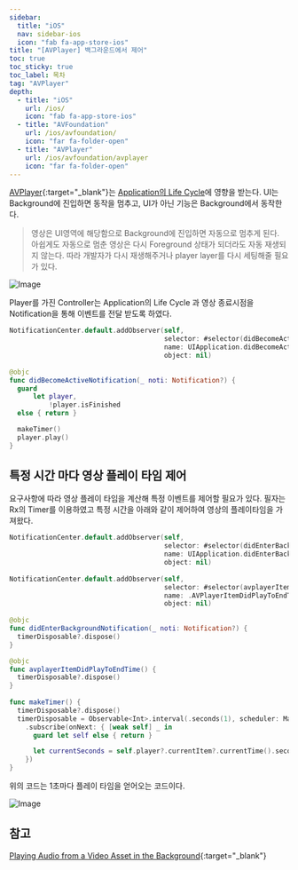 ```yaml
---
sidebar:
  title: "iOS"
  nav: sidebar-ios
  icon: "fab fa-app-store-ios"
title: "[AVPlayer] 백그라운드에서 제어"
toc: true
toc_sticky: true
toc_label: 목차
tag: "AVPlayer"
depth: 
  - title: "iOS"
    url: /ios/
    icon: "fab fa-app-store-ios"
  - title: "AVFoundation"
    url: /ios/avfoundation/
    icon: "far fa-folder-open"
  - title: "AVPlayer"
    url: /ios/avfoundation/avplayer
    icon: "far fa-folder-open"
---
```

[<i class="fas fa-link"></i> AVPlayer](https://developer.apple.com/documentation/avfoundation/avplayer){:target="_blank"}는 [<i class="fas fa-link"></i> Application의 Life Cycle](/ios/uiresponder/uiapplicationmain/lifecycle/)에 영향을 받는다. UI는 Background에 진입하면 동작을 멈추고, UI가 아닌 기능은 Background에서 동작한다. 

> 영상은 UI영역에 해당함으로 Background에 진입하면 자동으로 멈추게 된다.<br/>아쉽게도 자동으로 멈춘 영상은 다시 Foreground 상태가 되더라도 자동 재생되지 않는다. 따라 개발자가 다시 재생해주거나 player layer를 다시 세팅해줄 필요가 있다.

![Image](https://drive.google.com/uc?export=view&id=12zQCboBmaZY8M-lO6Cqag4-Si8fCcS0g)  

Player를 가진 Controller는 Application의 Life Cycle 과 영상 종료시점을 Notification을 통해 이벤트를 전달 받도록 하였다.
```swift
NotificationCenter.default.addObserver(self,
                                       selector: #selector(didBecomeActiveNotification(_:)),
                                       name: UIApplication.didBecomeActiveNotification,
                                       object: nil)
                                       
@objc
func didBecomeActiveNotification(_ noti: Notification?) {
  guard
      let player,
          !player.isFinished
  else { return }

  makeTimer()
  player.play()
}
```

## 특정 시간 마다 영상 플레이 타임 제어
요구사항에 따라 영상 플레이 타임을 계산해 특정 이벤트를 제어할 필요가 있다. 필자는 Rx의 Timer를 이용하였고 특정 시간을 아래와 같이 제어하여 영상의 플레이타임을 가져왔다.

```swift
NotificationCenter.default.addObserver(self,
                                       selector: #selector(didEnterBackgroundNotification(_:)),
                                       name: UIApplication.didEnterBackgroundNotification,
                                       object: nil)
                                       
NotificationCenter.default.addObserver(self,
                                       selector: #selector(avplayerItemDidPlayToEndTime),
                                       name: .AVPlayerItemDidPlayToEndTime, 
                                       object: nil)
                                         
@objc
func didEnterBackgroundNotification(_ noti: Notification?) {
  timerDisposable?.dispose()
}

@objc
func avplayerItemDidPlayToEndTime() {
  timerDisposable?.dispose()
}
    
func makeTimer() {
  timerDisposable?.dispose()
  timerDisposable = Observable<Int>.interval(.seconds(1), scheduler: MainScheduler.instance)
    .subscribe(onNext: { [weak self] _ in
      guard let self else { return }

      let currentSeconds = self.player?.currentItem?.currentTime().seconds ?? 0
    })
}
```
위의 코드는 1초마다 플레이 타임을 얻어오는 코드이다.

![Image](https://drive.google.com/uc?export=view&id=1JLM9EWK2bafjCHUKNswZd3e83AlQTtLK)  

## 참고
[<i class="fas fa-link"></i> Playing Audio from a Video Asset in the Background](https://developer.apple.com/documentation/avfoundation/media_playback/creating_a_basic_video_player_ios_and_tvos/playing_audio_from_a_video_asset_in_the_background){:target="_blank"}

